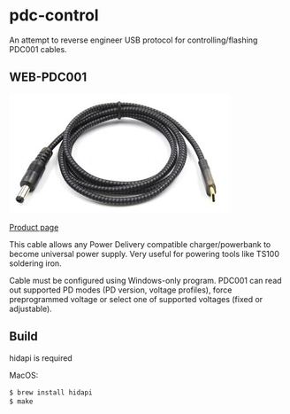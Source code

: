 # pdc-control

An attempt to reverse engineer USB protocol for controlling/flashing PDC001 cables.

## WEB-PDC001

![cable](cable.jpg)

[Product page](https://www.aliexpress.com/i/32888090208.html)

This cable allows any Power Delivery compatible charger/powerbank to become universal power supply. Very useful for powering tools like TS100 soldering iron.

Cable must be configured using Windows-only program. 
PDC001 can read out supported PD modes (PD version, voltage profiles), force preprogrammed voltage or select one of supported voltages (fixed or adjustable).

## Build

hidapi is required

MacOS:
```bash
$ brew install hidapi
$ make
```

